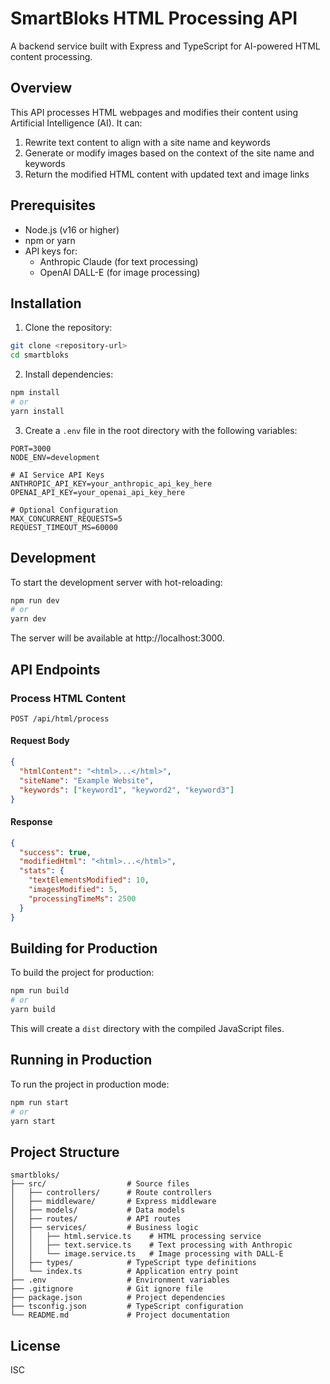 # SmartBloks HTML Processing API

A backend service built with Express and TypeScript for AI-powered HTML content processing.

## Overview

This API processes HTML webpages and modifies their content using Artificial Intelligence (AI). It can:

1. Rewrite text content to align with a site name and keywords
2. Generate or modify images based on the context of the site name and keywords
3. Return the modified HTML content with updated text and image links

## Prerequisites

- Node.js (v16 or higher)
- npm or yarn
- API keys for:
  - Anthropic Claude (for text processing)
  - OpenAI DALL-E (for image processing)

## Installation

1. Clone the repository:
```bash
git clone <repository-url>
cd smartbloks
```

2. Install dependencies:
```bash
npm install
# or
yarn install
```

3. Create a `.env` file in the root directory with the following variables:
```
PORT=3000
NODE_ENV=development

# AI Service API Keys
ANTHROPIC_API_KEY=your_anthropic_api_key_here
OPENAI_API_KEY=your_openai_api_key_here

# Optional Configuration
MAX_CONCURRENT_REQUESTS=5
REQUEST_TIMEOUT_MS=60000
```

## Development

To start the development server with hot-reloading:

```bash
npm run dev
# or
yarn dev
```

The server will be available at http://localhost:3000.

## API Endpoints

### Process HTML Content

```
POST /api/html/process
```

#### Request Body

```json
{
  "htmlContent": "<html>...</html>",
  "siteName": "Example Website",
  "keywords": ["keyword1", "keyword2", "keyword3"]
}
```

#### Response

```json
{
  "success": true,
  "modifiedHtml": "<html>...</html>",
  "stats": {
    "textElementsModified": 10,
    "imagesModified": 5,
    "processingTimeMs": 2500
  }
}
```

## Building for Production

To build the project for production:

```bash
npm run build
# or
yarn build
```

This will create a `dist` directory with the compiled JavaScript files.

## Running in Production

To run the project in production mode:

```bash
npm run start
# or
yarn start
```

## Project Structure

```
smartbloks/
├── src/                  # Source files
│   ├── controllers/      # Route controllers
│   ├── middleware/       # Express middleware
│   ├── models/           # Data models
│   ├── routes/           # API routes
│   ├── services/         # Business logic
│   │   ├── html.service.ts    # HTML processing service
│   │   ├── text.service.ts    # Text processing with Anthropic
│   │   └── image.service.ts   # Image processing with DALL-E
│   ├── types/            # TypeScript type definitions
│   └── index.ts          # Application entry point
├── .env                  # Environment variables
├── .gitignore            # Git ignore file
├── package.json          # Project dependencies
├── tsconfig.json         # TypeScript configuration
└── README.md             # Project documentation
```

## License

ISC 